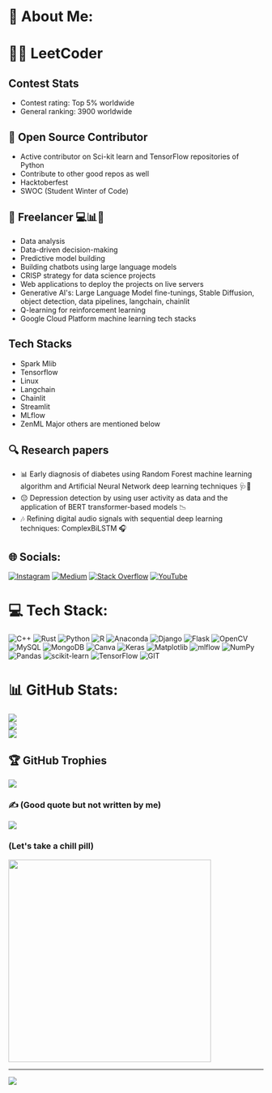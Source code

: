 # 💫 About Me:
# 👨‍💻 LeetCoder

## Contest Stats
- Contest rating: Top 5% worldwide
- General ranking: 3900 worldwide

## 🚀 Open Source Contributor
- Active contributor on Sci-kit learn and TensorFlow repositories of Python
- Contribute to other good repos as well
- Hacktoberfest
- SWOC (Student Winter of Code)

## 💼 Freelancer 💻📊🧔
- Data analysis
- Data-driven decision-making
- Predictive model building
- Building chatbots using large language models
- CRISP strategy for data science projects
- Web applications to deploy the projects on live servers
- Generative AI's: Large Language Model fine-tunings, Stable Diffusion, object detection, data pipelines, langchain, chainlit
- Q-learning for reinforcement learning
- Google Cloud Platform machine learning tech stacks

## Tech Stacks
- Spark Mlib
- Tensorflow
- Linux
- Langchain
- Chainlit
- Streamlit
- MLflow
- ZenML
Major others are mentioned below 

## 🔍 Research papers
- 📊 Early diagnosis of diabetes using Random Forest machine learning algorithm and Artificial Neural Network deep learning techniques 🩺🤖
- 😔 Depression detection by using user activity as data and the application of BERT transformer-based models 📉
- 🎶 Refining digital audio signals with sequential deep learning techniques: ComplexBiLSTM 🎧


## 🌐 Socials:
[![Instagram](https://img.shields.io/badge/Instagram-%23E4405F.svg?logo=Instagram&logoColor=white)](https://instagram.com/_._mr.kb_._) [![Medium](https://img.shields.io/badge/Medium-12100E?logo=medium&logoColor=white)](https://medium.com/@cs-enthusiast) [![Stack Overflow](https://img.shields.io/badge/-Stackoverflow-FE7A16?logo=stack-overflow&logoColor=white)](https://stackoverflow.com/users/19442387) [![YouTube](https://img.shields.io/badge/YouTube-%23FF0000.svg?logo=YouTube&logoColor=white)](https://youtube.com/@kartikey_bartwal) 

# 💻 Tech Stack:
![C++](https://img.shields.io/badge/c++-%2300599C.svg?style=for-the-badge&logo=c%2B%2B&logoColor=white) ![Rust](https://img.shields.io/badge/rust-%23000000.svg?style=for-the-badge&logo=rust&logoColor=white) ![Python](https://img.shields.io/badge/python-3670A0?style=for-the-badge&logo=python&logoColor=ffdd54) ![R](https://img.shields.io/badge/r-%23276DC3.svg?style=for-the-badge&logo=r&logoColor=white) ![Anaconda](https://img.shields.io/badge/Anaconda-%2344A833.svg?style=for-the-badge&logo=anaconda&logoColor=white) ![Django](https://img.shields.io/badge/django-%23092E20.svg?style=for-the-badge&logo=django&logoColor=white) ![Flask](https://img.shields.io/badge/flask-%23000.svg?style=for-the-badge&logo=flask&logoColor=white) ![OpenCV](https://img.shields.io/badge/opencv-%23white.svg?style=for-the-badge&logo=opencv&logoColor=white) ![MySQL](https://img.shields.io/badge/mysql-%2300000f.svg?style=for-the-badge&logo=mysql&logoColor=white) ![MongoDB](https://img.shields.io/badge/MongoDB-%234ea94b.svg?style=for-the-badge&logo=mongodb&logoColor=white) ![Canva](https://img.shields.io/badge/Canva-%2300C4CC.svg?style=for-the-badge&logo=Canva&logoColor=white) ![Keras](https://img.shields.io/badge/Keras-%23D00000.svg?style=for-the-badge&logo=Keras&logoColor=white) ![Matplotlib](https://img.shields.io/badge/Matplotlib-%23ffffff.svg?style=for-the-badge&logo=Matplotlib&logoColor=black) ![mlflow](https://img.shields.io/badge/mlflow-%23d9ead3.svg?style=for-the-badge&logo=numpy&logoColor=blue) ![NumPy](https://img.shields.io/badge/numpy-%23013243.svg?style=for-the-badge&logo=numpy&logoColor=white) ![Pandas](https://img.shields.io/badge/pandas-%23150458.svg?style=for-the-badge&logo=pandas&logoColor=white) ![scikit-learn](https://img.shields.io/badge/scikit--learn-%23F7931E.svg?style=for-the-badge&logo=scikit-learn&logoColor=white) ![TensorFlow](https://img.shields.io/badge/TensorFlow-%23FF6F00.svg?style=for-the-badge&logo=TensorFlow&logoColor=white) ![GIT](https://img.shields.io/badge/Git-fc6d26?style=for-the-badge&logo=git&logoColor=white)
# 📊 GitHub Stats:
![](https://github-readme-stats.vercel.app/api?username=KartikeyBartwal&theme=default&hide_border=false&include_all_commits=false&count_private=false)<br/>
![](https://github-readme-streak-stats.herokuapp.com/?user=KartikeyBartwal&theme=default&hide_border=false)<br/>
![](https://github-readme-stats.vercel.app/api/top-langs/?username=KartikeyBartwal&theme=default&hide_border=false&include_all_commits=false&count_private=false&layout=compact)

## 🏆 GitHub Trophies
![](https://github-profile-trophy.vercel.app/?username=KartikeyBartwal&theme=flat&no-frame=false&no-bg=false&margin-w=4)

### ✍️ (Good quote but not written by me)
![](https://quotes-github-readme.vercel.app/api?type=horizontal&theme=light)

### (Let's take a chill pill)
<img src='https://randommeme-five.vercel.app/' style="height: 400px;"/>

---
[![](https://visitcount.itsvg.in/api?id=KartikeyBartwal&icon=4&color=4)](https://visitcount.itsvg.in)

<!-- Proudly created with GPRM ( https://gprm.itsvg.in ) -->
